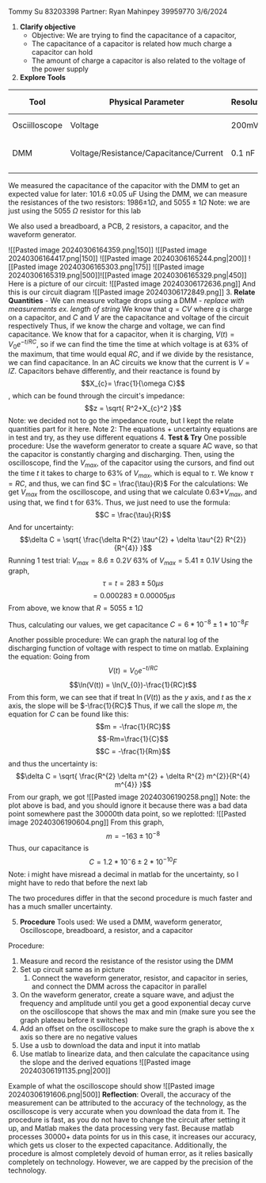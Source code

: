 Tommy Su 83203398
Partner: Ryan Mahinpey 39959770
3/6/2024

1. **Clarify objective**
	- Objective: We are trying to find the capacitance of a capacitor,
	- The capacitance of a capacitor is related how much charge a capacitor can hold
	- The amount of charge a capacitor is also related to the voltage of the power supply
2. **Explore Tools**

| Tool          | Physical Parameter                     | Resolution | Reading Uncertainty | Range      | Usage                                                                            |
| ------------- | -------------------------------------- | ---------- | ------------------- | ---------- | -------------------------------------------------------------------------------- |
| Osciilloscope | Voltage                                | 200mV      | 100mV               | -150V-150V | To measure the voltage in a circuit                                              |
| DMM           | Voltage/Resistance/Capacitance/Current | 0.1 nF     | 0.05 nF             |            | To measure the voltage/resistance/capacitance/current of components in a circuit |
|               |                                        |            |                     |            |                                                                                  |
We measured the capacitance of the capacitor with the DMM to get an expected value for later: 101.6 $\pm 0.05$ uF
Using the DMM, we can measure the resistances of the two resistors: 1986$\pm 1\Omega$, and $5055 \pm 1 \Omega$
Note: we are just using the 5055 $\Omega$ resistor for this lab

We also used a breadboard, a PCB, 2 resistors, a capacitor, and the waveform generator.

![[Pasted image 20240306164359.png|150]]
![[Pasted image 20240306164417.png|150]]
![[Pasted image 20240306165244.png|200]]
![[Pasted image 20240306165303.png|175]]
![[Pasted image 20240306165319.png|500]]![[Pasted image 20240306165329.png|450]]
Here is a picture of our circuit:
![[Pasted image 20240306172636.png]]
And this is our circuit diagram
![[Pasted image 20240306172849.png]]
3. **Relate Quantities**
	- We can measure voltage drops using a DMM 
		- *replace with measurements ex. length of string*
	We know that $q = CV$ where $q$ is charge on a capacitor, and $C$ and $V$ are the capacitance and voltage of the circuit respectively
	Thus, if we know the charge and voltage, we can find capacitance.
	We know that for a capacitor, when it is charging, $V(t) = V_{0}e^{-t/RC}$, so if we can find the time the time at which voltage is at 63% of the maximum, that time would equal $RC$, and if we divide by the resistance, we can find capacitance.
	In an AC circuits we know that the current is $V = IZ$. Capacitors behave differently, and their reactance is found by 
$$X_{c}= \frac{1}{\omega C}$$
, which can be found through the circuit's impedance: $$z = \sqrt{ R^2+X_{c}^2 }$$
Note: we decided not to go the impedance route, but I kept the relate quantities part for it here.
Note 2: The equations + uncertainty equations are in test and try, as they use different equations
4. **Test & Try**
	One possible procedure:
		Use the waveform generator to create a square AC wave, so that the capacitor is constantly charging and discharging. Then, using the oscilloscope, find the $V_{max}$, of the capacitor using the cursors, and find out the time $t$ it takes to charge to $63$% of $V_{max}$, which is equal to $\tau$. We know $\tau = RC$, and thus, we can find $C = \frac{\tau}{R}$
		For the calculations:
			We get $V_{max}$ from the oscilloscope, and using that we calculate 0.63*$V_{max}$, and using that, we find t for 63%.
			Thus, we just need to use the formula:
$$C = \frac{\tau}{R}$$
And for uncertainty:
$$\delta C = \sqrt{ \frac{\delta R^{2} \tau^{2} + \delta \tau^{2} R^{2}}{R^{4}} }$$
Running 1 test trial:
$V_{max} = 8.6 \pm 0.2V$
63% of $V_{max} = 5.41 \pm 0.1V$
Using the graph,
$$\tau = t = 283\pm 50 \mu s$$
$$= 0.000283 \pm 0.00005\mu s$$
From above, we know that $R = 5055\pm 1\Omega$

Thus, calculating our values, we get capacitance $C = 6*10^{-8}\pm 1*10^{-8} F$

Another possible procedure:
We can graph the natural log of the discharging function of voltage with respect to time on matlab.
Explaining the equation:
Going from $$V(t) = V_{0}e^{-t/RC}$$
$$\ln(V(t)) = \ln(V_{0})-\frac{1}{RC}t$$
From this form, we can see that if treat $\ln(V(t))$ as the $y$ axis, and $t$ as the $x$ axis, the slope will be $-\frac{1}{RC}$
Thus, if we call the slope $m$, the equation for $C$ can be found like this:
$$m = -\frac{1}{RC}$$
$$-Rm=\frac{1}{C}$$
$$C = -\frac{1}{Rm}$$
and thus the uncertainty is:
$$\delta C = \sqrt{ \frac{R^{2} \delta m^{2} + \delta R^{2} m^{2}}{R^{4} m^{4}} }$$
From our graph, we got ![[Pasted image 20240306190258.png]]
Note: the plot above is bad, and you should ignore it because there was a bad data point somewhere past the 30000th data point, so we replotted:
![[Pasted image 20240306190604.png]]
From this graph, $$m = -163\pm 10^{-8}$$
Thus, our capacitance is $$C = 1.2*10^-6\pm 2*10^{-10} F$$
Note: i might have misread a decimal in matlab for the uncertainty, so I might have to redo that before the next lab

The two procedures differ in that the second procedure is much faster and has a much smaller uncertainty.


5. **Procedure**
Tools used:
We used a DMM, waveform generator, Oscilloscope, breadboard, a resistor, and a capacitor

Procedure:
1. Measure and record the resistance of the resistor using the DMM
2. Set up circuit same as in picture
	1. Connect the waveform generator, resistor, and capacitor in series, and connect the DMM across the capacitor in parallel
3. On the waveform generator, create a square wave, and adjust the frequency and amplitude until you get a good exponential decay curve on the oscilloscope that shows the max and min (make sure you see the graph plateau before it switches)
4. Add an offset on the oscilloscope to make sure the graph is above the x axis so there are no negative values
5. Use a usb to download the data and input it into matlab
6. Use matlab to linearize data, and then calculate the capacitance using the slope and the derived equations
![[Pasted image 20240306191135.png|200]]

Example of what the oscilloscope should show
![[Pasted image 20240306191606.png|500]]
	**Reflection**:
		Overall, the accuracy of the measurement can be attributed to the accuracy of the technology, as the oscilloscope is very accurate when you download the data from it. The procedure is fast, as you do not have to change the circuit after setting it up, and Matlab makes the data processing very fast. Because matlab processes 30000+ data points for us in this case, it increases our accuracy, which gets us closer to the expected capacitance. Additionally, the procedure is almost completely devoid of human error, as it relies basically completely on technology. However, we are capped by the precision of the technology.
		